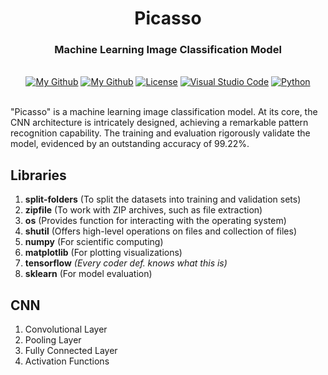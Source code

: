 <h1 align="center">Picasso</h1>
  <h3 align="center">Machine Learning Image Classification Model</h3>

</div>

<br/>

<div align="center">
  <a href="#"><img alt="My Github" src="https://img.shields.io/badge/Associated%20with%20DBS%20Bank-FF3333"></a>
  <a href="https://github.com/AndrewKim2807"><img alt="My Github" src="https://img.shields.io/badge/GitHub-%23121011.svg?logo=github&logoColor=white"></a>
  <a href="https://github.com/AndrewKim2807/Picasso"><img alt="License" src="https://img.shields.io/badge/License-MIT-red"></a>
  <a href="#"><img alt="Visual Studio Code" src="https://img.shields.io/badge/Visual%20Studio%20Code-0078d7.svg?logo=visual-studio-code&logoColor=white"></a>
  <a href="#"><img alt="Python" src="https://img.shields.io/badge/Python-3776AB?logo=python&logoColor=fff"></a>
</div>

<br/>

"Picasso" is a machine learning image classification model. At its core, the CNN architecture is intricately designed, achieving a remarkable pattern recognition capability. The training and evaluation rigorously validate the model, evidenced by an outstanding accuracy of 99.22%.

## Libraries
1. **split-folders** (To split the datasets into training and validation sets)
2. **zipfile** (To work with ZIP archives, such as file extraction)
3. **os** (Provides function for interacting with the operating system)
4. **shutil** (Offers high-level operations on files and collection of files)
5. **numpy** (For scientific computing)
6. **matplotlib** (For plotting visualizations)
7. **tensorflow** *(Every coder def. knows what this is)*
8. **sklearn** (For model evaluation)

## CNN

1. Convolutional Layer
2. Pooling Layer
3. Fully Connected Layer
4. Activation Functions
